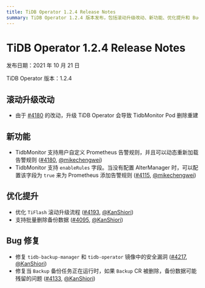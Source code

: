 ```yaml
---
title: TiDB Operator 1.2.4 Release Notes
summary: TiDB Operator 1.2.4 版本发布，包括滚动升级改动、新功能、优化提升和 Bug 修复。滚动升级会导致 TidbMonitor Pod 删除重建。新增 TidbMonitor 支持用户自定义 Prometheus 告警规则和动态重新加载告警规则，以及支持批量删除备份数据。优化了 TiFlash 滚动升级流程，修复了镜像中的安全漏洞和备份数据残留的问题。
---
```


# TiDB Operator 1.2.4 Release Notes

发布日期：2021 年 10 月 21 日

TiDB Operator 版本：1.2.4

## 滚动升级改动

- 由于 [#4180](https://github.com/pingcap/tidb-operator/pull/4180) 的改动，升级 TiDB Operator 会导致 TidbMonitor Pod 删除重建

## 新功能

- TidbMonitor 支持用户自定义 Prometheus 告警规则，并且可以动态重新加载告警规则 ([#4180](https://github.com/pingcap/tidb-operator/pull/4180), [@mikechengwei](https://github.com/mikechengwei))
- TidbMonitor 支持 `enableRules` 字段。当没有配置 AlterManager 时，可以配置该字段为 `true` 来为 Prometheus 添加告警规则 ([#4115](https://github.com/pingcap/tidb-operator/pull/4115), [@mikechengwei](https://github.com/mikechengwei))

## 优化提升

- 优化 `TiFlash` 滚动升级流程 ([#4193](https://github.com/pingcap/tidb-operator/pull/4193), [@KanShiori](https://github.com/KanShiori))
- 支持批量删除备份数据 ([#4095](https://github.com/pingcap/tidb-operator/pull/4095), [@KanShiori](https://github.com/KanShiori))

## Bug 修复

- 修复 `tidb-backup-manager` 和 `tidb-operator` 镜像中的安全漏洞 ([#4217](https://github.com/pingcap/tidb-operator/pull/4217), [@KanShiori](https://github.com/KanShiori))
- 修复当 `Backup` 备份任务正在运行时，如果 `Backup` CR 被删除，备份数据可能残留的问题 ([#4133](https://github.com/pingcap/tidb-operator/pull/4133), [@KanShiori](https://github.com/KanShiori))
